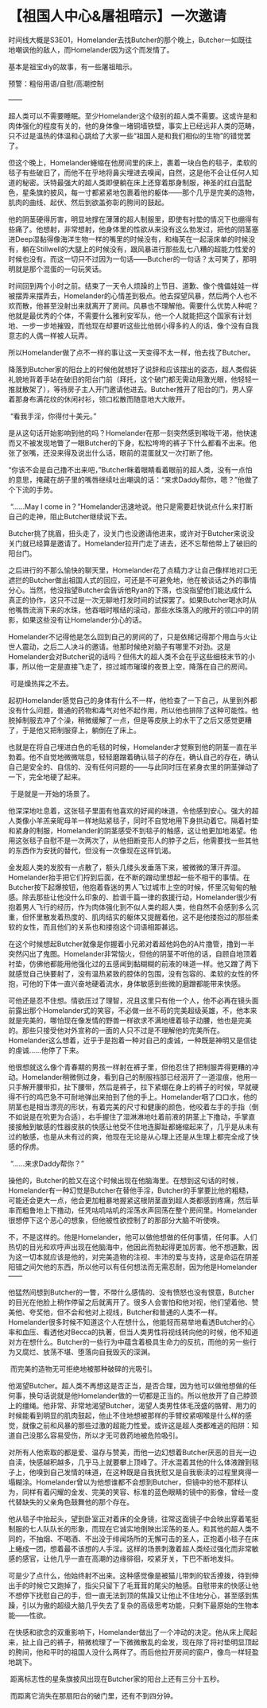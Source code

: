 # 【祖国人中心&屠祖暗示】一次邀请

时间线大概是S3E01，Homelander去找Butcher的那个晚上，Butcher一如既往地嘲讽他的敌人，而Homelander因为这个而发情了。

基本是祖宝diy的故事，有一些屠祖暗示。

预警：粗俗用语/自慰/高潮控制

——

​	超人类可以不需要睡眠。至少Homelander这个级别的超人类不需要。这或许是和肉体强化的程度有关的，他的身体像一堵铜墙铁壁，事实上已经远非人类的范畴，只不过是温热的体温和心跳给了大家一些“祖国人是和我们相似的生物”的错觉罢了。

​	但这个晚上，Homelander蜷缩在他房间里的床上，裹着一块白色的毯子，柔软的毯子有些破旧了，而他不在乎地将鼻尖埋进去嗅闻，自然，这是他不会让任何人知道的秘密。沃特最强大的超人类即便躺在床上还穿着那身制服，神圣的红白蓝配色，星条旗的披风，每一寸都紧紧地包裹着他的躯体——那个几乎是完美的造物，肌肉的曲线、起伏、然后到欲盖弥彰的胯间的鼓起。

​	他的阴茎硬得厉害，明显地撑在薄薄的超人制服里，即使有衬垫的情况下也绷得有些痛了。他想射，非常想射，他身体里的性欲从来没有这么勃发过，把他的阴茎塞进Deep湿黏得像海洋生物一样的嘴里的时候没有，和梅芙在一起滚床单的时候没有，躺在Stillwell的大腿上的时候没有，跟风暴进行那些乱七八糟的超能力性爱的时候也没有。而这一切只不过因为一句话——Butcher的一句话？太可笑了，那明明就是那个混蛋的一句玩笑话。

​	时间回到两个小时之前。结束了一天令人烦躁的上节目、道歉、像个傀儡娃娃一样被摆弄来摆弄去，Homelander的心情差到极点。他去探望风暴，然后两个人也不欢而散，他甚至没射出来就离开了房间。风暴也不理解他。需要什么优势人种呢？他就是最优秀的个体，不需要什么雅利安军队，他一个人就能把这个国家有计划地、一步一步地摧毁，而他现在却要听这些比他弱小得多的人的话，像个没有自我意志的人偶一样被人玩弄。

​	所以Homelander做了点不一样的事让这一天变得不太一样，他去找了Butcher。

​	降落到Butcher家的阳台上的时候他就想好了说辞和应该摆出的姿态，超人类假装礼貌地背着手站在破旧的阳台门前（拜托，这个破门都无需动用激光眼，他轻轻一推就散架了），等待房子主人开门邀请他进去。Butcher推开了阳台的门，男人穿着那身布满花纹的休闲衬衫，领口松散而随意地大大敞开。

​	“看我手淫，你得付十美元。”

​	是从这句话开始影响到他的吗？Homelander在那一刻突然感到喉咙干渴，他快速而又不被发现地瞥了一眼Butcher的下身，松松垮垮的裤子下什么都看不出来。他张了张嘴，还没来得及说出什么话，眼前的混蛋就又一次打断了他。

​	“你该不会是自己撸不出来吧，”Butcher眯着眼睛看着眼前的超人类，没有一点怕的意思，掩藏在胡子里的嘴唇继续吐出嘲讽的话：“来求Daddy帮你，嗯？”他做了个下流的手势。

​	“……May I come in？”Homelander迅速地说。他只是需要赶快说点什么来打断自己的走神，阻止Butcher继续说下去。

​	Butcher挑了挑眉，扭头走了，没关门也没邀请他进来，或许对于Butcher来说没关门就已经算是邀请了。Homelander拉开门走了进去，还不忘帮他带上了破旧的阳台门。

​	之后进行的不那么愉快的聊天里，Homelander花了点精力才让自己像样地对口无遮拦的Butcher做出祖国人式的回应，可还是不可避免地，他在被谈话之外的事情分心。当然，他没指望Butcher会告诉他Ryan的下落，也没指望他们能达成什么真正的协作，这只不过是一次无聊地打发时间的试探罢了。如果Butcher喝水时从他嘴唇流淌下来的水珠，他吞咽时喉结的滚动，那些水珠落入的敞开的领口中的阴影，如果这些没有让Homelander分心的话。

​	Homelander不记得他是怎么回到自己的房间的了，只是依稀记得那个用血与火让世人震动，之后二人决斗的邀请。他那时候绝对脑子有哪里不对劲。这是Homelander会对Butcher说的话吗？但伟大的超人类不会在乎这些细枝末节的小事，所以他一定是直接飞走了，掠过城市璀璨的夜景上空，降落在自己的房间。

​	可是燥热挥之不去。

​	起初Homelander感觉自己的身体有什么不一样，他检查了一下自己，从里到外都没有什么问题，普通的药物和毒气对他不起作用，所以他也排除了这种可能性。他脱掉制服去冲了个澡，稍微缓解了一点，但是等皮肤上的水干了之后又感觉更糟了，于是他又把制服穿上，躺倒在了床上。

​	也就是在将自己埋进白色的毛毯的时候，Homelander才觉察到他的阴茎一直在半勃着。他不自觉地微微喘息，轻轻磨蹭着确认毯子的存在，确认自己的存在，确认自己是安全的、自信的、没有任何问题的——与此同时压在紧身衣里的阴茎弹动了一下，完全地硬了起来。

​	于是就是一开始的场景了。

​	他深深地吐息着，这张毯子里面有他喜欢的好闻的味道，令他感到安心。强大的超人类像小羊羔亲昵母羊一样地贴紧毯子，同时不自觉地用下身拱动着它。隔着衬垫和紧身的制服，Homelander的阴茎感受不到毯子的触感，这让他更加地渴望。他用这张毯子自慰不是一次两次了，从他扭断变形人的脖子之后，他需要找一些其他的东西作为安抚的替代，但没有一次像现在这样饥渴。

​	金发超人类的发胶有一点散了，额头几缕头发垂落下来，被微微的薄汗弄湿。Homelander抬手把它们捋到后面，在不断的蹭动里想起一些不相干的事情。在Butcher按下起爆按钮，他抱着昏迷的男人飞过城市上空的时候，怀里沉甸甸的触感。除去那些让他没什么印象的、脸谱千篇一律的救援行动，Homelander很少有抱着男人飞行的经历，作为肉体强化到不似人类的超人类，他自然不会感到多么沉重，但怀里散发着热度的、肌肉结实的躯体又提醒着他，这不是他搂抱过的那些柔软的女性，而且他们的关系也和搂抱这个词语相距甚远。

​	在这个时候想起Butcher就像是你握着小兄弟对着超他妈色的A片撸管，撸到一半突然闪出了鬼图。Homelander非常恼火，但他的阴茎不听他的话，自顾自地顶着衬垫，仿佛他都能用他强化过的五感闻到黏糊糊的前液的味道一样。他又蹭了两下就感觉自己快要射了，没有温热紧致的腔体的包围，没有包容的、柔软的女性的怀抱，可他的下体一直兴奋地硬着流水，身体敏感到些微的磨蹭都能带来快感。

​	可他还是忍不住想。情欲压过了理智，况且这里只有他一个人，他不必再在镜头面前露出那个Homelander式的笑容，不必做一丝不苟的完美超级英雄，不，他本来就是完美的，哪怕现在像发情的野兽一样欲求不满地缠着毯子动腰，他也是完美的。那些只接受他对外宣称的一面的人只不过是不理解他的完美所在。Homelander这么想着，近乎于是抱着一种对自己的虔诚，一种既是神明又是信徒的虔诚……他停了下来。

​	他很想就这么像个青春期的男孩一样射在裤子里，但他忍住了把制服弄得更糟的冲动。Homelander稍微侧过身，看到自己的制服裆部已经洇开了一道湿痕，他用一只手解开腰带扣，扯下腰带，然后是裤子，拉下紧绷在身上的裤子的时候，早就硬得不行的鸡巴急不可耐地弹出来拍到了他的手上。Homelander咽了口口水，他的阴茎也是相当漂亮的形状，有着完美的尺寸和健康的颜色，他咬着左手的手指（倒不如说是在吮更为合适），右手握住了湿淋淋地吐着前液的阴茎上下撸动，手掌直接接触到敏感的性器皮肤的快感让他受不住地连脚趾都蜷缩起来了，几乎是从未有过的敏感，也是从未有过的爽，他现在无论是从心理上还是从生理上都完全成了快感的俘虏。

​	“……来求Daddy帮你？”

​	操他的，Butcher的脸又在这个时候出现在他脑海里。在想到这句话的时候，Homelander有一种幻觉是Butcher在替他手淫，Butcher的手掌要比他的粗糙，可能还会更大一点，他会更加粗暴地握紧这根阴茎直到超人类都感到疼痛，然后草率而粗鲁地上下撸动，任凭咕叽咕叽的淫荡水声回荡在整个房间里。Homelander很想停下这个恶心的想象，但他被性欲控制了的那部分大脑不听使唤。

​	不，不是这样的。他是Homelander，他可以做他想做的任何事情，任何事。人们热切的目光和欢呼声出现在他脑海中，他因此而勃起得更加厉害。他不想道歉，因为这一切本就应该是他的，对完美造物的注视、丰沛的爱与支持，这是命运在阴差阳错之间欠他的东西，所以他可以有任何想法而无需忍耐，因为他是Homelander——

​	他猛然间想到Butcher的一瞥，不带什么感情的、没有愤怒也没有恨意，Butcher的目光在他脸上稍作停留之后就离开了。很多人会害怕和他对视，他们望着他、赞美他、夸奖他，但不会和他对上视线，Butcher和普通的人类不一样。Homelander很多时候不知道这个人在想什么，他能轻而易举地看透Butcher的心率和血压、看透他对Becca的执著，但当人类男性将视线转向他的时候，他不知道对方在想什么。Butcher的一些行为中蕴含着极具生命力的反抗，而他的另一些行为又腐烂、放荡不堪、堕落向自我毁灭的深渊。

​	而完美的造物无可拒绝地被那种破碎的光吸引。

​	他渴望Butcher。超人类不再想这是否正当，是否合理，因为他可以做他想做的任何事，换句话说就是他Homelander做的一切都是正当的。所以他放开了自己脖颈上的缰绳。他非常、非常地渴望Butcher，渴望人类男性体毛茂盛的胳臂、用力的时候能看到明显的肌肉鼓起，他止不住地想被那样的手臂绞紧咽喉是什么样的感觉，就像之前和风暴的那些过激的超能力性爱。或许这是超人类都难逃的陷阱：知道自己没那么容易受伤，所以才无可救药地被危险吸引。

​	对所有人他索取的都是爱、温存与赞美，而他一边幻想着Butcher厌恶的目光一边自渎，快感越积越多，几乎马上就要攀上顶峰了。汗水混着其他的什么体液蹭到毯子上，他嗅到自己发情的味道，在这种既是自我抚慰又是自我亵渎的过程里爽得一塌糊涂。Homelander曾以为他想谁都不会想到Butcher，但镜中的他不那样认为，同样有着闪耀的金发、完美的笑容、标准的蓝色眼睛的镜中的影像，曾经一度代替缺失的父亲角色鼓舞他的那个存在。

​	他从毯子中抬起头，望到卧室正对着床的全身镜，往常这面镜子中会映出穿着笔挺制服的七人队队长的形象，而现在它诚实地倒映出淫荡的圣人。和其他的超人类不同的，不抽烟、不喝酒、不出没于绯闻场所的无懈可击的圣人，正抱着小毯子在床上蜷成一团，想着最不该想的人手淫。这样的场景刺激着超人类经过强化而非常敏感的感官，让他几乎一直在高潮的边缘徘徊，咬紧牙关，下巴不断地发抖。

​	可是少了点什么，他始终射不出来。这种感觉像是被猫儿带刺的软舌撩拨，待到伸出手的时候它又跑掉了，指尖只留下了毛茸茸的尾尖的触感。自慰带来的快感让他不想停下抚慰自己的手，但一直无法到顶的焦躁又让他止不住地分心，甚至感到焦躁，引以为傲的超级大脑几乎失去了复杂的高级思考功能，只剩下最原始的生物本能——性欲。

​	在快感和欲念的双重影响下，Homelander做出了一个冲动的决定。他从床上爬起来，扯上自己的裤子，稍微梳理了一下微微散乱的金发，现在除了将衬垫明显顶起的胯间，他和平时的祖国人没什么两样了。而后他拉开房间的窗户，像鸟一样轻盈地跳下。

​	距离标志性的星条旗披风出现在Butcher家的阳台上还有三分十五秒。

​	而距离它消失在那扇阳台的破门里，还有不到四分钟。